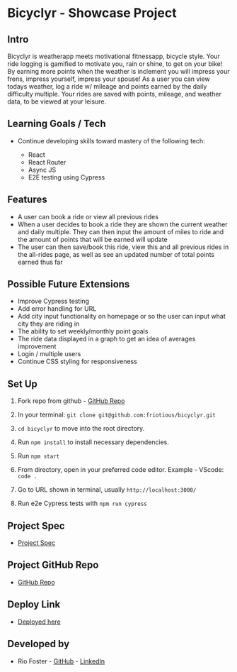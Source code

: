 
# Bicyclyr - Showcase Project


## Intro

Bicyclyr is weatherapp meets motivational fitnessapp, bicycle style.  Your ride logging is gamified to motivate you, rain or shine, to get on your bike!  By earning more points when the weather is inclement you will impress your frens, impress yourself, impress your spouse!
As a user you can view todays weather, log a ride w/ mileage and points earned by the daily difficulty multiple.  Your rides are saved with points, mileage, and weather data, to be viewed at your leisure.

## Learning Goals / Tech

- Continue developing skills toward mastery of the following tech:

  * React
  * React Router
  * Async JS
  * E2E testing using Cypress

## Features

- A user can book a ride or view all previous rides
- When a user decides to book a ride they are shown the current weather and daily multiple. They can then input the amount of miles to ride and the amount of points that will be earned will update
- The user can then save/book this ride, view this and all previous rides in the all-rides page, as well as see an updated number of total points earned thus far


## Possible Future Extensions
- Improve Cypress testing
- Add error handling for URL
- Add city input functionality on homepage or so the user can input what city they are riding in
- The ability to set weekly/monthly point goals
- The ride data displayed in a graph to get an idea of averages improvement
- Login / multiple users
- Continue CSS styling for responsiveness


## Set Up
1. Fork repo from github -  [GitHub Repo](https://github.com/friotious/bicyclyr)

2. In your terminal: `git clone git@github.com:friotious/bicyclyr.git`
3.  `cd bicyclyr` to move into the root directory.
4. Run `npm install` to install necessary dependencies.
5. Run `npm start`
6. From directory, open in your preferred code editor. Example - VScode: `code .`
6. Go to URL shown in terminal, usually `http://localhost:3000/`
7. Run e2e Cypress tests with `npm run cypress`



## Project Spec

- [Project Spec](https://frontend.turing.edu/projects/module-3/showcase.html)


## Project GitHub Repo

- [GitHub Repo](https://github.com/friotious/bicyclyr)

## Deploy Link

- [Deployed here](https://stark-escarpment-24764.herokuapp.com/)

## Developed by
- Rio Foster - [GitHub](https://github.com/friotious) - [LinkedIn](https://www.linkedin.com/in/rio-foster-159a37228/)
